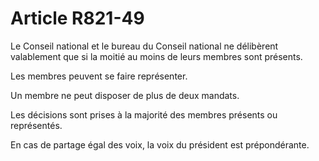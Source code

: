 # Article R821-49

Le Conseil national et le bureau du Conseil national ne délibèrent valablement que si la moitié au moins de leurs membres sont présents.

Les membres peuvent se faire représenter.

Un membre ne peut disposer de plus de deux mandats.

Les décisions sont prises à la majorité des membres présents ou représentés.

En cas de partage égal des voix, la voix du président est prépondérante.
